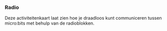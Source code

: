 ### Radio

Deze activiteitenkaart laat zien hoe je draadloos kunt communiceren tussen micro:bits met behulp van de radioblokken.
